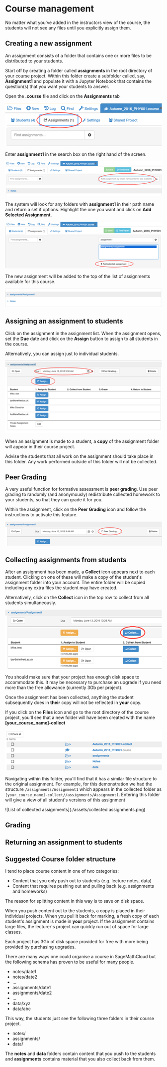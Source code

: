 # Course management

No matter what you've added in the instructors view of the course, the students will not see any files until you explicitly assign them.

## Creating a new assignment

An assignment consists of a folder that contains one or more files to be distributed to your students.

Start off by creating a folder called **assignments** in the root directory of your course project. 
Within this folder create a subfolder called, say, **Assignment1** and populate it with a Jupyter Notebook that contains the question(s) that you want your students to answer.

Open the **.course** file and click on the **Assignments** tab

![The assignment tab](./assets/assignment_course.png)

Enter **assignment1** in the search box on the right hand of the screen.

![Assignment search box](./assets/find_assignment.png)

The system will look for any folders with **assignment1** in their path name and  return a set if options. 
Highlight the one you want and click on **Add Selected Assignment**.

![Find assignment](./assets/find_assignment2.png)

The new assignment will be added to the top of the list of assignments available for this course.

![Find assignment](./assets/assignment_list.png)

## Assigning an assignment to students

Click on the assignment in the assignment list. 
When the assignment opens, set the **Due** date and click on the **Assign** button to assign to all students in the course.

Alternatively, you can assign just to individual students.

![Find assignment](./assets/send_assignment.png)

When an assignment is made to a student, a **copy** of the assignment folder will appear in their course project.

Advise the students that all work on the assignment should take place in this folder. Any work performed outside of this folder will not be collected.

## Peer Grading

A very useful function for formative assessment is **peer grading**.
Use peer grading to randomly (and anonymously) redistribute collected homework to your students, so that they can grade it for you.

Within the assignment, click on the **Peer Grading** icon and follow the instructions to activate this feature.

![Activate peer grading](./assets/peer_grading_activation.png)

## Collecting assignments from students

After an assignment has been made, a **Collect** icon appears next to each student. 
Clicking on one of these will make a copy of the student's assignment folder into your account. 
The entire folder will be copied including any extra files the student may have created.

Alternatively, click on the **Collect** icon in the top row to collect from all students simultaneously.

![Collect assignment](./assets/collect_assignment.png)

You should make sure that your project has enough disk space to accommodate this. 
It may be necessary to purchase an upgrade if you need more than the free allowance (currently 3Gb per project).

Once the assignment has been collected, anything the student subsequently does in **their** copy will not be reflected in **your** copy.

If you click on the **Files** icon and go to the root directory of the course project, you'll see that a new folder will have been created with the name **[your_course_name]-collect**

![Collect assignment](./assets/filelist_with_collect.png)

Navigating within this folder, you'll find that it has a similar file structure to the original assignment. 
For example, for this demonstration we had the structure `/assignments/Assignment1` which appears in the collected folder as `[your_course_name]-collect//assignments/Assignment1`. 
Entering this folder will give a view of all student's versions of this assignment

![List of collected assignments](./assets/collected assignments.png)




## Grading

## Returning an assignment to students

## Suggested Course folder structure

I tend to place course content in one of two categories:

* Content that you only push out to students (e.g. lecture notes, data)
* Content that requires pushing out and pulling back (e.g. assignments and homeworks)

The reason for splitting content in this way is to save on disk space. 

When you push content out to the students, a copy is placed in their individual projects. When you pull it back for marking, a fresh copy of each student's assignment is made in **your** project. If the assignment contains large files, the lecturer's project can quickly run out of space for large classes.

Each project has 3Gb of disk space provided for free with more being provided by purchasing upgrades.

There are many ways one could organise a course in SageMathCloud but the following schema has proven to be useful for many people.


* notes/date1
* notes/date2
* ...
* assignments/date1
* assignments/date2
* ...
* data/xyz
* data/abc

This way, the students just see the following three folders in their course project.

* notes/
* assignments/
* data/

The **notes** and **data** folders contain content that you push to the students and **assignments** contains material that you also collect back from them.